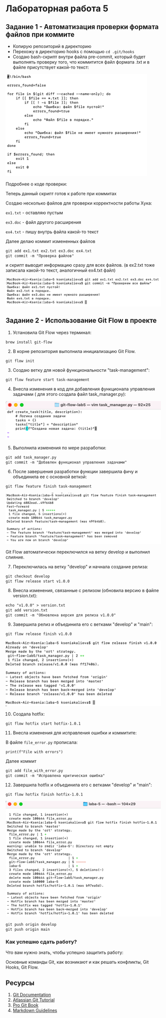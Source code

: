 # Лабораторная работа 5

## Задание 1 - Автоматизация проверки формата файлов при коммите

- Копирую репозиторий в директорию
- Перехожу в директорию hooks с помощью `cd .git/hooks`
- Создаю bash-скрипт внутри файла pre-commit, который будет выполнять проверку того, что коммитится файл формата .txt и в файле присутствует какой-то текст:

![image](mybashscript.png)

Подробнее о коде проверки:


Теперь данный скрипт готов к работе при коммитах

Создаю несколько файлов для проверки корректности работы Хука:

`ex1.txt` - оставляю пустым

`ex3.doc` - файл другого расширения

`ex4.txt` - пишу внутрь файла какой-то текст

Далее делаю коммит измененных файлов
```
git add ex1.txt ex2.txt ex3.doc ex4.txt
git commit -m "Проверка файлов"
```

и скрипт выводит информацию сразу для всех файлов. (в ex2.txt тоже записала какой-то текст, аналогичный ex4.txt файл)

![image](proverka.png)

## Задание 2 - Использование Git Flow в проекте

1. Установила Git Flow через терминал:

```
brew install git-flow
```

2. В корне репозитория выполнила инициализацию Git Flow.

```
git flow init
```

3. Создаю ветку для новой функциональности "task-management":

```
git flow feature start task-management
```

4. Внесла изменения в код для добавления функционала управления задачами ( для этого создала файл task_manager.py):

![image](logiccreate.png)

5. Выполнила изменения по мере разработки:

```
git add task_manager.py
git commit -m "Добавлен функционал управления задачами"
```

6. После завершения разработки функции завершила фичу и объединила ее с основной веткой:

```
git flow feature finish task-management
```
![image](finishtask.png)

Git Flow автоматически переключился на ветку develop и выполнил слияние.

7. Переключилась на ветку "develop" и начнала создание релиза:

```
git checkout develop
git flow release start v1.0.0
```

8. Внесла изменения, связанные с релизом (обновила версию в файле version.txt):

```
echo "v1.0.0" > version.txt
git add version.txt
git commit -m "Обновлена версия для релиза v1.0.0"

```

9. Завершила релиз и объединила его с ветками "develop" и "main":

```
git flow release finish v1.0.0
```
![image](finishv1.0.0.png)

10. Создала hotfix:

```
git flow hotfix start hotfix-1.0.1
```

11. Внесла изменения для исправления ошибки и коммитите:

В файле `file_error.py` прописала:

```
print(f"File with errors")
```

Далее коммит
```
git add file_with_error.py
git commit -m "Исправлена критическая ошибка"
```

12. Завершила hotfix и объединила его с ветками "develop" и "main":

```
git flow hotfix finish hotfix-1.0.1
```
![image](hotfix.png)

```
git push origin develop
git push origin main

```
### Как успешно сдать работу?

Что вам нужно знать, чтобы успешно защитить работу:

Основные команды Git, как возникают и как решать конфликты, Git Hooks, Git Flow. 

## Ресурсы

1. [Git Documentation](https://git-scm.com/doc)
2. [Atlassian Git Tutorial](https://www.atlassian.com/git/tutorials)
3. [Pro Git Book](https://git-scm.com/book/en/v2)
4. [Markdown Guidelines](https://docs.github.com/ru/get-started/writing-on-github/getting-started-with-writing-and-formatting-on-github/basic-writing-and-formatting-syntax)
